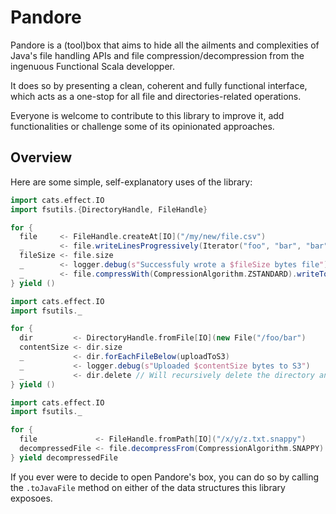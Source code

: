 # Pandore

Pandore is a (tool)box that aims to hide all the ailments and complexities of Java's file handling
APIs and file compression/decompression from the ingenuous Functional Scala developper.

It does so by presenting a clean, coherent and fully functional interface, which acts as a one-stop
for all file and directories-related operations.

Everyone is welcome to contribute to this library to improve it, add functionalities or challenge
some of its opinionated approaches.

## Overview

Here are some simple, self-explanatory uses of the library:

```scala
import cats.effect.IO
import fsutils.{DirectoryHandle, FileHandle}

for {
  file     <- FileHandle.createAt[IO]("/my/new/file.csv")
  _        <- file.writeLinesProgressively(Iterator("foo", "bar", "bar"))
  fileSize <- file.size
  _        <- logger.debug(s"Successfuly wrote a $fileSize bytes file")
  _        <- file.compressWith(CompressionAlgorithm.ZSTANDARD).writeTo("/x/y/file.csv.zstd")
} yield ()
```

```scala
import cats.effect.IO
import fsutils._

for {
  dir         <- DirectoryHandle.fromFile[IO](new File("/foo/bar")
  contentSize <- dir.size
  _           <- dir.forEachFileBelow(uploadToS3)
  _           <- logger.debug(s"Uploaded $contentSize bytes to S3")
  _           <- dir.delete // Will recursively delete the directory and its contents
} yield ()
```

```scala
import cats.effect.IO
import fsutils._

for {
  file             <- FileHandle.fromPath[IO]("/x/y/z.txt.snappy")
  decompressedFile <- file.decompressFrom(CompressionAlgorithm.SNAPPY).writeTo("/x/y/z.txt")
} yield decompressedFile
```

If you ever were to decide to open Pandore's box, you can do so by calling the `.toJavaFile`
method on either of the data structures this library exposoes.
